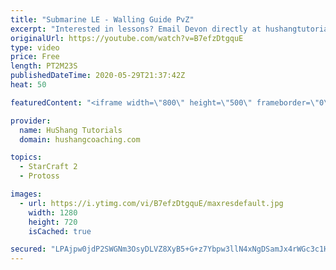 ```yaml
---
title: "Submarine LE - Walling Guide PvZ"
excerpt: "Interested in lessons? Email Devon directly at hushangtutorials@outlook.com ------------------------------------------------------------------------------------------------------- Want to support HuShang Tutorials directly? Patreon is a website where you can contribute a monthly donation that will help"
originalUrl: https://youtube.com/watch?v=B7efzDtgquE
type: video
price: Free
length: PT2M23S
publishedDateTime: 2020-05-29T21:37:42Z
heat: 50

featuredContent: "<iframe width=\"800\" height=\"500\" frameborder=\"0\" src=\"https://www.youtube.com/embed/B7efzDtgquE\" allow=\"accelerometer; autoplay; encrypted-media; gyroscope; picture-in-picture\" allowfullscreen></iframe>"

provider:
  name: HuShang Tutorials
  domain: hushangcoaching.com

topics:
  - StarCraft 2
  - Protoss

images:
  - url: https://i.ytimg.com/vi/B7efzDtgquE/maxresdefault.jpg
    width: 1280
    height: 720
    isCached: true

secured: "LPAjpw0jdP2SWGNm3OsyDLVZ8XyB5+G+z7Ybpw3llN4xNgDSamJx4rWGc3c1HMnHXX5Xus07X3dFbLiJLuMpDvmXh7cxYHuZK9+RU5sE5skbJDrRYIwC94htA64p/jjnPINk5LoennJlNhcBr/Ee4JdyLR7Hc5C2ApM+tgvR8B9DT3IfQXX3mEfhnx18Cvvm86Cjpnwc+XoXm0+xSsFBEfYmg7EsMJzJCj+gKLC3pfO0JrOS1RDssvMv+yxEHLO3cWPC7CNMb2TSmpftveejWHZB2D7Hle0I/AXe2qjOLL/BpD6vK4oPY5bvSXAVKA2u8OXWd2hje6B72FOn0nD6+S/I4mA9DiwZqs63Mb/U37umkHBkXYpqeT/3aiyFBFXlFIsila403enCo5kvUsaSB30MXS8sC6jTEV+sWUFGFS4=;MoPeUwKHFR3XwSXLm8aC+w=="
---
```



